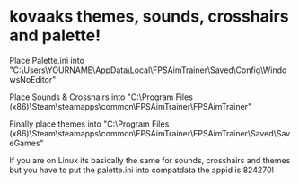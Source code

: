 # kovaaks themes, sounds, crosshairs and palette!

Place Palette.ini into "C:\Users\YOURNAME\AppData\Local\FPSAimTrainer\Saved\Config\WindowsNoEditor"

Place Sounds & Crosshairs into "C:\Program Files (x86)\Steam\steamapps\common\FPSAimTrainer\FPSAimTrainer"

Finally place themes into "C:\Program Files (x86)\Steam\steamapps\common\FPSAimTrainer\FPSAimTrainer\Saved\SaveGames"



If you are on Linux its basically the same for sounds, crosshairs and themes but you have to put the palette.ini into compatdata the appid is 824270!
